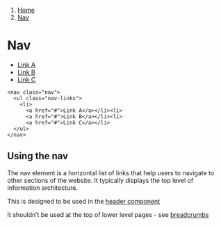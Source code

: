 1.  [Home](/design/overview)
2.  [Nav](#)

# Nav

<nav class="nav">
  <ul class="nav-links">
    <li>
      <a href="#">Link A</a></li><li>
      <a href="#">Link B</a></li><li>
      <a href="#">Link C</a></li>
  </ul>
</nav>

    <nav class="nav">
      <ul class="nav-links">
        <li>
          <a href="#">Link A</a></li><li>
          <a href="#">Link B</a></li><li>
          <a href="#">Link C</a></li>
      </ul>
    </nav>

## Using the nav

The nav element is a horizontal list of links that help users to navigate to other sections of the website. It typically displays the top level of information architecture.

This is designed to be used in the <a href="/components/header">header component</a>

It shouldn’t be used at the top of lower level pages - see <a href="/components/breadcrumbs">breadcrumbs</a>

